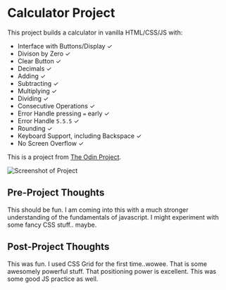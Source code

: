 # Calculator Project

This project builds a calculator in vanilla HTML/CSS/JS with:
* Interface with Buttons/Display ✓
* Divison by Zero ✓
* Clear Button ✓
* Decimals ✓
* Adding ✓
* Subtracting ✓
* Multiplying ✓
* Dividing ✓
* Consecutive Operations ✓
* Error Handle pressing `=` early ✓
* Error Handle `5.5.5` ✓
* Rounding ✓
* Keyboard Support, including Backspace ✓
* No Screen Overflow ✓

This is a project from [The Odin Project](https://www.theodinproject.com/courses/web-development-101/lessons/calculator).

![Screenshot of Project](assets/images/scerenshot.png)

## Pre-Project Thoughts

This should be fun.
I am coming into this with a much stronger understanding of the fundamentals of javascript.
I might experiment with some fancy CSS stuff.. maybe.

## Post-Project Thoughts

This was fun.
I used CSS Grid for the first time..wowee. That is some awesomely powerful stuff.
That positioning power is excellent.
This was some good JS practice as well.
